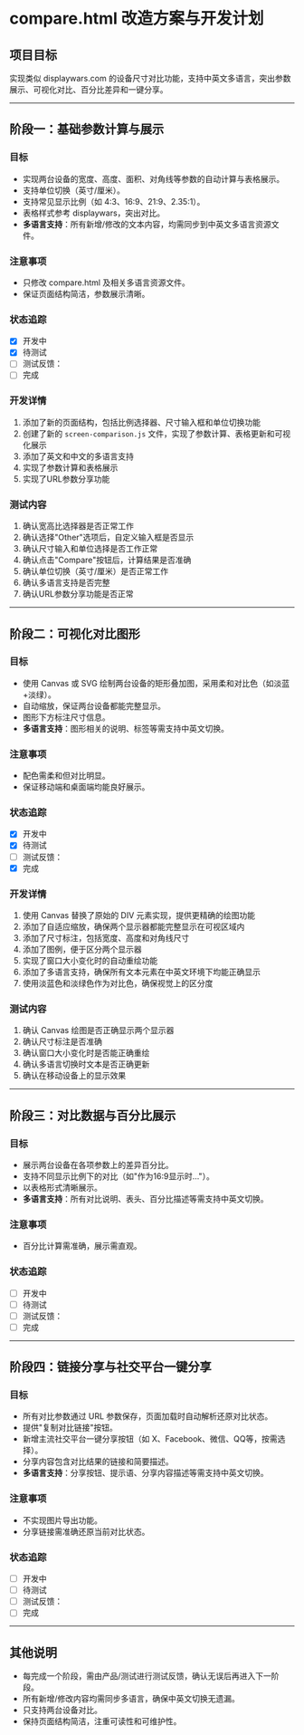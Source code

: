 # compare.html 改造方案与开发计划

## 项目目标
实现类似 displaywars.com 的设备尺寸对比功能，支持中英文多语言，突出参数展示、可视化对比、百分比差异和一键分享。

---

## 阶段一：基础参数计算与展示
### 目标
- 实现两台设备的宽度、高度、面积、对角线等参数的自动计算与表格展示。
- 支持单位切换（英寸/厘米）。
- 支持常见显示比例（如 4:3、16:9、21:9、2.35:1）。
- 表格样式参考 displaywars，突出对比。
- **多语言支持**：所有新增/修改的文本内容，均需同步到中英文多语言资源文件。

### 注意事项
- 只修改 compare.html 及相关多语言资源文件。
- 保证页面结构简洁，参数展示清晰。

### 状态追踪
- [x] 开发中
- [x] 待测试
- [ ] 测试反馈：
- [ ] 完成

### 开发详情
1. 添加了新的页面结构，包括比例选择器、尺寸输入框和单位切换功能
2. 创建了新的 `screen-comparison.js` 文件，实现了参数计算、表格更新和可视化展示
3. 添加了英文和中文的多语言支持
4. 实现了参数计算和表格展示
5. 实现了URL参数分享功能

### 测试内容
1. 确认宽高比选择器是否正常工作
2. 确认选择"Other"选项后，自定义输入框是否显示
3. 确认尺寸输入和单位选择是否工作正常
4. 确认点击"Compare"按钮后，计算结果是否准确
5. 确认单位切换（英寸/厘米）是否正常工作
6. 确认多语言支持是否完整
7. 确认URL参数分享功能是否正常

---

## 阶段二：可视化对比图形
### 目标
- 使用 Canvas 或 SVG 绘制两台设备的矩形叠加图，采用柔和对比色（如淡蓝+淡绿）。
- 自动缩放，保证两台设备都能完整显示。
- 图形下方标注尺寸信息。
- **多语言支持**：图形相关的说明、标签等需支持中英文切换。

### 注意事项
- 配色需柔和但对比明显。
- 保证移动端和桌面端均能良好展示。

### 状态追踪
- [x] 开发中
- [x] 待测试
- [ ] 测试反馈：
- [x] 完成

### 开发详情
1. 使用 Canvas 替换了原始的 DIV 元素实现，提供更精确的绘图功能
2. 添加了自适应缩放，确保两个显示器都能完整显示在可视区域内
3. 添加了尺寸标注，包括宽度、高度和对角线尺寸
4. 添加了图例，便于区分两个显示器
5. 实现了窗口大小变化时的自动重绘功能
6. 添加了多语言支持，确保所有文本元素在中英文环境下均能正确显示
7. 使用淡蓝色和淡绿色作为对比色，确保视觉上的区分度

### 测试内容
1. 确认 Canvas 绘图是否正确显示两个显示器
2. 确认尺寸标注是否准确
3. 确认窗口大小变化时是否能正确重绘
4. 确认多语言切换时文本是否正确更新
5. 确认在移动设备上的显示效果

---

## 阶段三：对比数据与百分比展示
### 目标
- 展示两台设备在各项参数上的差异百分比。
- 支持不同显示比例下的对比（如"作为16:9显示时…"）。
- 以表格形式清晰展示。
- **多语言支持**：所有对比说明、表头、百分比描述等需支持中英文切换。

### 注意事项
- 百分比计算需准确，展示需直观。

### 状态追踪
- [ ] 开发中
- [ ] 待测试
- [ ] 测试反馈：
- [ ] 完成

---

## 阶段四：链接分享与社交平台一键分享
### 目标
- 所有对比参数通过 URL 参数保存，页面加载时自动解析还原对比状态。
- 提供"复制对比链接"按钮。
- 新增主流社交平台一键分享按钮（如 X、Facebook、微信、QQ等，按需选择）。
- 分享内容包含对比结果的链接和简要描述。
- **多语言支持**：分享按钮、提示语、分享内容描述等需支持中英文切换。

### 注意事项
- 不实现图片导出功能。
- 分享链接需准确还原当前对比状态。

### 状态追踪
- [ ] 开发中
- [ ] 待测试
- [ ] 测试反馈：
- [ ] 完成

---

## 其他说明
- 每完成一个阶段，需由产品/测试进行测试反馈，确认无误后再进入下一阶段。
- 所有新增/修改内容均需同步多语言，确保中英文切换无遗漏。
- 只支持两台设备对比。
- 保持页面结构简洁，注重可读性和可维护性。 